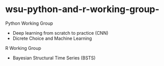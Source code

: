 # wsu-python-and-r-working-group-

Python Working Group  
- Deep learning from scratch to practice (CNN)
- Dicrete Choice and Machine Learning 


R Working Group  
- Bayesian Structural Time Series (BSTS)
